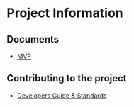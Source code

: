# Project Information

## Documents

* [MVP](https://docs.google.com/document/d/1oHt32I7xUGNeKinhGLAUN6I81DSRs15ntXrA-Z_nBq8)

## Contributing to the project

* [Developers Guide & Standards](https://github.com/cca-bheath/crewcalls/wiki/Developers-Guide)

